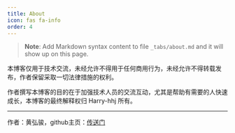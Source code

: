 ```yaml
---
title: About
icon: fas fa-info
order: 4
---
```



> **Note**: Add Markdown syntax content to file `_tabs/about.md` and it will show up on this page.

本博客仅用于技术交流，未经允许不得用于任何商用行为，未经允许不得转载发布，作者保留采取一切法律措施的权利。

作者撰写本博客的目的在于加强技术人员的交流互动，尤其是帮助有需要的人快速成长，本博客的最终解释权归 Harry-hhj 所有。



----

作者：黄弘骏，github主页：[传送门](https://github.com/Harry-hhj)

